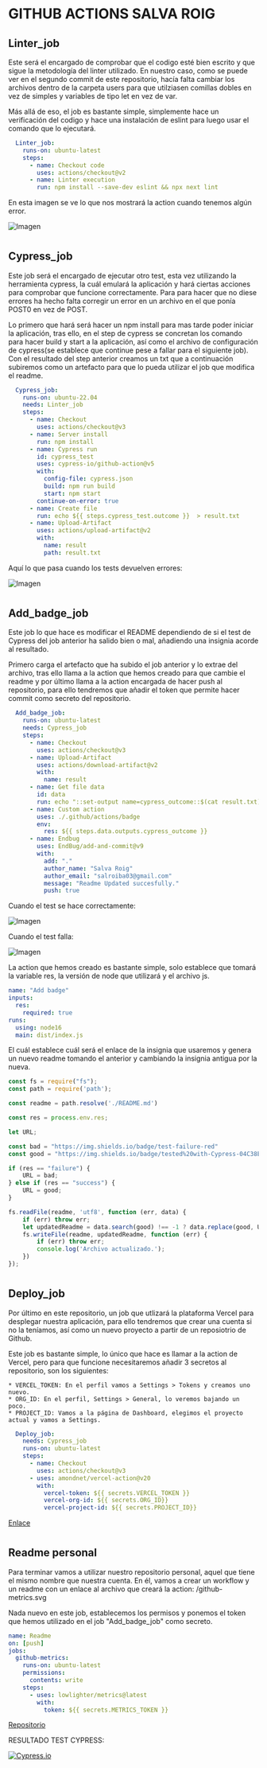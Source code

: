 # GITHUB ACTIONS SALVA ROIG

## Linter_job

Este será el encargado de comprobar que el codigo esté bien escrito y que sigue la metodología del linter utilizado. En nuestro caso, como se puede ver en el segundo commit de este repositorio, hacía falta cambiar los archivos dentro de la carpeta users para que utilziasen comillas dobles en vez de simples y variables de tipo let en vez de var.

Más allá de eso, el job es bastante simple, simplemente hace un verificación del codigo y hace una instalación de eslint para luego usar el comando que lo ejecutará.

```yml
  Linter_job:
    runs-on: ubuntu-latest
    steps:
      - name: Checkout code
        uses: actions/checkout@v2
      - name: Linter execution
        run: npm install --save-dev eslint && npx next lint
```

En esta imagen se ve lo que nos mostrará la action cuando tenemos algún error.

![Imagen](/assets/01.png)

#

## Cypress_job

Este job será el encargado de ejecutar otro test, esta vez utilizando la herramienta cypress, la cuál emulará la aplicación y hará ciertas acciones para comprobar que funcione correctamente. Para para hacer que no diese errores ha hecho falta corregir un error en un archivo en el que ponía POST0 en vez de POST.

Lo primero que hará será hacer un npm install para mas tarde poder iniciar la aplicación, tras ello, en el step de cypress se concretan los comando para hacer build y start a la aplicación, así como el archivo de configuración de cypress(se establece que continue pese a fallar para el siguiente job). Con el resultado del step anterior creamos un txt que a continuación subiremos como un artefacto para que lo pueda utilizar el job que modifica el readme.

```yml
  Cypress_job:
    runs-on: ubuntu-22.04
    needs: Linter_job
    steps:
      - name: Checkout
        uses: actions/checkout@v3
      - name: Server install
        run: npm install
      - name: Cypress run
        id: cypress_test
        uses: cypress-io/github-action@v5
        with:
          config-file: cypress.json
          build: npm run build
          start: npm start
        continue-on-error: true
      - name: Create file
        run: echo ${{ steps.cypress_test.outcome }}  > result.txt
      - name: Upload-Artifact
        uses: actions/upload-artifact@v2
        with:
          name: result
          path: result.txt
```

Aquí lo que pasa cuando los tests devuelven errores:

![Imagen](/assets/02.png)

#

## Add_badge_job

Este job lo que hace es modificar el README dependiendo de si el test de Cypress del job anterior ha salido bien o mal, añadiendo una insignia acorde al resultado.

Primero carga el artefacto que ha subido el job anterior y lo extrae del archivo, tras ello llama a la action que hemos creado para que cambie el readme y por último llama a la action encargada de hacer push al repositorio, para ello tendremos que añadir el token que permite hacer commit como secreto del repositorio.

```yml
  Add_badge_job:
    runs-on: ubuntu-latest
    needs: Cypress_job
    steps:
      - name: Checkout
        uses: actions/checkout@v3
      - name: Upload-Artifact
        uses: actions/download-artifact@v2
        with:
          name: result
      - name: Get file data
        id: data
        run: echo "::set-output name=cypress_outcome::$(cat result.txt)"
      - name: Custom action
        uses: ./.github/actions/badge
        env:
          res: ${{ steps.data.outputs.cypress_outcome }}
      - name: Endbug
        uses: EndBug/add-and-commit@v9
        with:
          add: "."
          author_name: "Salva Roig"
          author_email: "salroiba03@gmail.com"
          message: "Readme Updated succesfully."
          push: true
```


Cuando el test se hace correctamente:

![Imagen](/assets/03.png)

Cuando el test falla:

![Imagen](/assets/04.png)

La action que hemos creado es bastante simple, solo establece que tomará la variable res, la versión de node que utilizará y el archivo js. 

```yml
name: "Add badge"
inputs:
  res:
    required: true
runs: 
  using: node16
  main: dist/index.js
```

El cuál establece cuál será el enlace de la insignia que usaremos y genera un nuevo readme tomando el anterior y cambiando la insignia antigua por la nueva.

```js
const fs = require("fs");
const path = require('path');

const readme = path.resolve('./README.md')

const res = process.env.res;

let URL;

const bad = "https://img.shields.io/badge/test-failure-red"
const good = "https://img.shields.io/badge/tested%20with-Cypress-04C38E.svg"

if (res == "failure") {
    URL = bad;
} else if (res == "success") {
    URL = good;
}

fs.readFile(readme, 'utf8', function (err, data) {
    if (err) throw err;
    let updatedReadme = data.search(good) !== -1 ? data.replace(good, URL) : data.replace(bad, URL)
    fs.writeFile(readme, updatedReadme, function (err) {
        if (err) throw err;
        console.log('Archivo actualizado.');
    })
});
```


#

## Deploy_job

Por último en este repositorio, un job que utlizará la plataforma Vercel para desplegar nuestra aplicación, para ello tendremos que crear una cuenta si no la teníamos, así como un nuevo proyecto a partir de un reposiotrio de Github.

Este job es bastante simple, lo único que hace es llamar a la action de Vercel, pero para que funcione necesitaremos añadir 3 secretos al repositorio, son los siguientes:

    * VERCEL_TOKEN: En el perfil vamos a Settings > Tokens y creamos uno nuevo.
    * ORG_ID: En el perfil, Settings > General, lo veremos bajando un poco.
    * PROJECT_ID: Vamos a la página de Dashboard, elegimos el proyecto actual y vamos a Settings.

```yml
  Deploy_job:
    needs: Cypress_job
    runs-on: ubuntu-latest
    steps:
      - name: Checkout
        uses: actions/checkout@v3
      - uses: amondnet/vercel-action@v20
        with:
          vercel-token: ${{ secrets.VERCEL_TOKEN }}
          vercel-org-id: ${{ secrets.ORG_ID}}
          vercel-project-id: ${{ secrets.PROJECT_ID}}
```

[Enlace](https://salvarb-actions-6l2tc7iii-salrb.vercel.app/)

#

## Readme personal

Para terminar vamos a utilizar nuestro repositorio personal, aquel que tiene el mismo nombre que nuestra cuenta. En él, vamos a crear un workflow y un readme con un enlace al archivo que creará la action: /github-metrics.svg

Nada nuevo en este job, establecemos los permisos y ponemos el token que hemos utilizado en el job "Add_badge_job" como secreto. 

```yml
name: Readme
on: [push]
jobs:
  github-metrics:
    runs-on: ubuntu-latest
    permissions:
      contents: write
    steps:
      - uses: lowlighter/metrics@latest
        with:
          token: ${{ secrets.METRICS_TOKEN }}
```

[Repositorio](https://github.com/SalRB/SalRB)


RESULTADO TEST CYPRESS:

<!---Start place for the badge -->
[![Cypress.io](https://img.shields.io/badge/test-failure-red)](https://www.cypress.io/)
<!---End place for the badge -->
